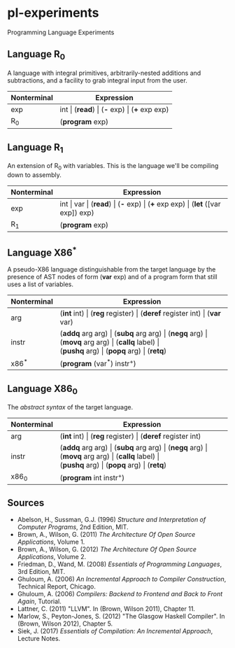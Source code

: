 # pl-experiments
Programming Language Experiments

## Language R<sub>0</sub>

A language with integral primitives, arbitrarily-nested additions and subtractions, and a facility to grab integral input from the user.

| Nonterminal | Expression |
| --- | --- |
| exp | int \| (<b>read</b>) \| (<b>-</b> exp) \| (<b>+</b> exp exp) |
| R<sub>0</sub> | (<b>program</b> exp) |

## Language R<sub>1</sub>

An extension of R<sub>0</sub> with variables. This is the language we'll be compiling down to assembly.

| Nonterminal | Expression |
| --- | --- |
| exp | int \| var \| (<b>read</b>) \| (<b>-</b> exp) \| (<b>+</b> exp exp) \| (<b>let</b> ([var exp]) exp) |
| R<sub>1</sub> | (<b>program</b> exp)

## Language X86<sup>*</sup>

A pseudo-X86 language distinguishable from the target language by the presence of AST nodes of form (<b>var</b> exp) and of a program form that still uses a list of variables.

| Nonterminal | Expression |
| --- | --- |
| arg | (<b>int</b> int) \| (<b>reg</b> register) \| (<b>deref</b> register int) \| (<b>var</b> var) |
| instr | (<b>addq</b> arg arg) \| (<b>subq</b> arg arg) \| (<b>negq</b> arg) \| (<b>movq</b> arg arg) \| (<b>callq</b> label) \|<br>  (<b>pushq</b> arg) \| (<b>popq</b> arg) \| (<b>retq</b>) |
| x86<sup>*</sup> | (<b>program</b> (var<sup>*</sup>) instr<sup>+</sup>) |

## Language X86<sub>0</sub>

The *abstract syntax* of the target language.

| Nonterminal | Expression |
| --- | --- |
| arg | (<b>int</b> int) \| (<b>reg</b> register) \| (<b>deref</b> register int) |
| instr | (<b>addq</b> arg arg) \| (<b>subq</b> arg arg) \| (<b>negq</b> arg) \| (<b>movq</b> arg arg) \| (<b>callq</b> label) \|<br>  (<b>pushq</b> arg) \| (<b>popq</b> arg) \| (<b>retq</b>) |
| x86<sub>0</sub> | (<b>program</b> int instr<sup>+</sup>) |


## Sources

* Abelson, H., Sussman, G.J. (1996) *Structure and Interpretation of Computer Programs*, 2nd Edition, MIT.
* Brown, A., Wilson, G. (2011) *The Architecture Of Open Source Applications*, Volume 1.
* Brown, A., Wilson, G. (2012) *The Architecture Of Open Source Applications*, Volume 2.
* Friedman, D., Wand, M. (2008) *Essentials of Programming Languages*, 3rd Edition, MIT.
* Ghuloum, A. (2006) *An Incremental Approach to Compiler Construction*, Technical Report, Chicago.
* Ghuloum, A. (2006) *Compilers: Backend to Frontend and Back to Front Again*, Tutorial.
* Lattner, C. (2011) "LLVM". In (Brown, Wilson 2011), Chapter 11.
* Marlow, S., Peyton-Jones, S. (2012) "The Glasgow Haskell Compiler". In (Brown, Wilson 2012), Chapter 5.
* Siek, J. (2017) *Essentials of Compilation: An Incremental Approach*, Lecture Notes.
